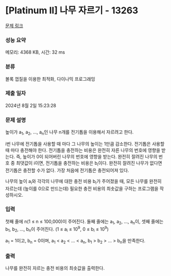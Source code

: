 # [Platinum II] 나무 자르기 - 13263 

[문제 링크](https://www.acmicpc.net/problem/13263) 

### 성능 요약

메모리: 4368 KB, 시간: 32 ms

### 분류

볼록 껍질을 이용한 최적화, 다이나믹 프로그래밍

### 제출 일자

2024년 8월 2일 15:23:28

### 문제 설명

<p>높이가 a<sub>1</sub>, a<sub>2</sub>, ..., a<sub>n</sub>인 나무 n개를 전기톱을 이용해서 자르려고 한다.</p>

<p>i번 나무에 전기톱을 사용할 때 마다 그 나무의 높이는 1만큼 감소한다. 전기톱은 사용할 때 마다 충전해야 한다. 전기톱을 충전하는 비용은 완전히 자른 나무의 번호에 영향을 받는다. 즉, 높이가 0이 되어버린 나무의 번호에 영향을 받는다. 완전히 잘려진 나무의 번호 중 최댓값이 i이면, 전기톱을 충전하는 비용은 b<sub>i</sub>이다. 완전히 잘려진 나무가 없다면 전기톱은 충전할 수가 없다. 가장 처음에 전기톱은 충전되어져 있다.</p>

<p>나무의 높이 a<sub>i</sub>와 각각의 나무에 대한 충전 비용 b<sub>i</sub>가 주어졌을 때, 모든 나무를 완전히 자르는데 (높이를 0으로 만드는데) 필요한 충전 비용의 최솟값을 구하는 프로그램을 작성하시오. </p>

### 입력 

 <p>첫째 줄에 n(1 ≤ n ≤ 100,000)이 주어진다. 둘째 줄에는 a<sub>1</sub>, a<sub>2</sub>, ..., a<sub>n</sub>이, 셋째 줄에는 b<sub>1</sub>, b<sub>2</sub>, ..., b<sub>n</sub>이 주어진다. (1 ≤ a<sub>i</sub> ≤ 10<sup>9</sup>, 0 ≤ b<sub>i</sub> ≤ 10<sup>9</sup>)</p>

<p>a<sub>1</sub> = 1이고, b<sub>n</sub> = 0이며, a<sub>1</sub> < a<sub>2</sub> < ... < a<sub>n</sub>, b<sub>1</sub> > b<sub>2</sub> > ... > b<sub>n</sub>을 만족한다.</p>

### 출력 

 <p>나무를 완전히 자르는 충전 비용의 최솟값을 출력한다.</p>

